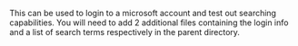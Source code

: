 This can be used to login to a microsoft account and test out searching capabilities. You will need to add 2 additional files containing the login info and a list of search terms respectively in the parent directory.
